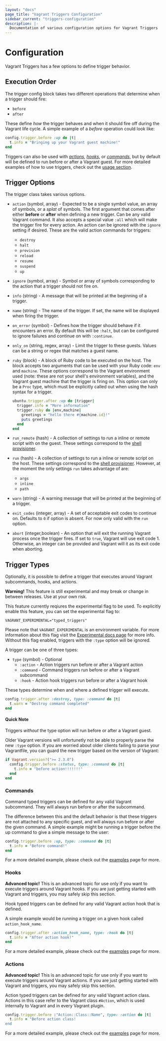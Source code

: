 ```yaml
---
layout: "docs"
page_title: "Vagrant Triggers Configuration"
sidebar_current: "triggers-configuration"
description: |-
  Documentation of various configuration options for Vagrant Triggers
---
```


# Configuration

Vagrant Triggers has a few options to define trigger behavior.

## Execution Order

The trigger config block takes two different operations that determine when a trigger
should fire:

* `before`
* `after`

These define _how_ the trigger behaves and when it should fire off during
the Vagrant life cycle. A simple example of a _before_ operation could look like:

```ruby
config.trigger.before :up do |t|
  t.info = "Bringing up your Vagrant guest machine!"
end
```

Triggers can also be used with [_actions_](#actions), [_hooks_](#hooks), or [_commands_](#commands),
but by default will be defined to run before or after a Vagrant guest. For more
detailed examples of how to use triggers, check out the [usage section](/docs/triggers/usage.html).

## Trigger Options

The trigger class takes various options.

* `action` (symbol, array) - Expected to be a single symbol value, an array of symbols, or a _splat_ of symbols. The first argument that comes after either __before__ or __after__ when defining a new trigger. Can be any valid Vagrant command. It also accepts a special value `:all` which will make the trigger fire for every action. An action can be ignored with the `ignore` setting if desired. These are the valid action commands for triggers:

  - `destroy`
  - `halt`
  - `provision`
  - `reload`
  - `resume`
  - `suspend`
  - `up`

* `ignore` (symbol, array) - Symbol or array of symbols corresponding to the action that a trigger should not fire on.

* `info` (string) - A message that will be printed at the beginning of a trigger.

* `name` (string) - The name of the trigger. If set, the name will be displayed when firing the trigger.

* `on_error` (symbol) - Defines how the trigger should behave if it encounters an error. By default this will be `:halt`, but can be configured to ignore failures and continue on with `:continue`.

* `only_on` (string, regex, array) - Limit the trigger to these guests. Values can be a string or regex that matches a guest name.

* `ruby` (block) - A block of Ruby code to be executed on the host. The block accepts two arguments that can be used with your Ruby code: `env` and `machine`. These options correspond to the Vagrant environment used (note: these are not your shell's environment variables), and the Vagrant guest machine that the trigger is firing on. This option can only be a `Proc` type, which must be explicitly called out when using the hash syntax for a trigger.

    ```ruby
    ubuntu.trigger.after :up do |trigger|
      trigger.info = "More information"
      trigger.ruby do |env,machine|
        greetings = "hello there #{machine.id}!"
        puts greetings
      end
    end
    ```

* `run_remote` (hash) - A collection of settings to run a inline or remote script with on the guest. These settings correspond to the [shell provisioner](/docs/provisioning/shell.html).

* `run` (hash) - A collection of settings to run a inline or remote script on the host. These settings correspond to the [shell provisioner](/docs/provisioning/shell.html). However, at the moment the only settings `run` takes advantage of are:
  + `args`
  + `inline`
  + `path`

* `warn` (string) - A warning message that will be printed at the beginning of a trigger.

* `exit_codes` (integer, array) - A set of acceptable exit codes to continue on. Defaults to `0` if option is absent. For now only valid with the `run` option.

* `abort` (integer,boolean) - An option that will exit the running Vagrant process once the trigger fires. If set to `true`, Vagrant will use exit code 1. Otherwise, an integer can be provided and Vagrant will it as its exit code when aborting.

## Trigger Types

Optionally, it is possible to define a trigger that executes around Vagrant subcommands,
hooks, and actions.

<div class="alert alert-warning">
  <strong>Warning!</strong> This feature is still experimental and may break or
  change in between releases. Use at your own risk.

  This feature currently reqiures the experimental flag to be used. To explicitly enable this feature, you can set the experimental flag to:

  ```
  VAGRANT_EXPERIMENTAL="typed_triggers"
  ```

  Please note that `VAGRANT_EXPERIMENTAL` is an environment variable. For more
  information about this flag visit the [Experimental docs page](/docs/experimental/)
  for more info. Without this flag enabled, triggers with the `:type` option
  will be ignored.
</div>


A trigger can be one of three types:

* `type` (symbol) - Optional
  - `:action` - Action triggers run before or after a Vagrant action
  - `:command` - Command triggers run before or after a Vagrant subcommand
  - `:hook` - Action hook triggers run before or after a Vagrant hook

These types determine when and where a defined trigger will execute.

```ruby
config.trigger.after :destroy, type: :command do |t|
  t.warn = "Destroy command completed"
end
```

#### Quick Note

Triggers _without_ the type option will run before or after a Vagrant guest.

Older Vagrant versions will unfortunetly not be able to properly parse the new
`:type` option. If you are worried about older clients failing to parse your Vagrantfile,
you can guard the new trigger based on the version of Vagrant:

```ruby
if Vagrant.version?(">= 2.3.0")
  config.trigger.before :status, type: :command do |t|
    t.info = "before action!!!!!!!"
  end
end
```

### Commands

Command typed triggers can be defined for any valid Vagrant subcommand. They will always
run before or after the subcommand.

The difference between this and the default behavior is that these triggers are
not attached to any specific guest, and will always run before or after the given
command. A simple example might be running a trigger before the up command to give
a simple message to the user:

```ruby
config.trigger.before :up, type: :command do |t|
  t.info = "Before command!"
end
```

For a more detailed example, please check out the [examples](/docs/triggers/usage.html#commands)
page for more.

### Hooks

<div class="alert alert-warning">
  <strong>Advanced topic!</strong> This is an advanced topic for use only if
  you want to execute triggers around Vagrant hooks. If you are just getting
  started with Vagrant and triggers, you may safely skip this section.
</div>

Hook typed triggers can be defined for any valid Vagrant action hook that is defined.

A simple example would be running a trigger on a given hook called `action_hook_name`.

```ruby
config.trigger.after :action_hook_name, type: :hook do |t|
  t.info = "After action hook!"
end
```

For a more detailed example, please check out the [examples](/docs/triggers/usage.html#hooks)
page for more.

### Actions

<div class="alert alert-warning">
  <strong>Advanced topic!</strong> This is an advanced topic for use only if
  you want to execute triggers around Vagrant actions. If you are just getting
  started with Vagrant and triggers, you may safely skip this section.
</div>

Action typed triggers can be defined for any valid Vagrant action class. Actions
in this case refer to the Vagrant class `#Action`, which is used internally to
Vagrant and in every Vagrant plugin.

```ruby
config.trigger.before :"Action::Class::Name", type: :action do |t|
  t.info = "Before action class!
end
```

For a more detailed example, please check out the [examples](/docs/triggers/usage.html#actions)
page for more.
